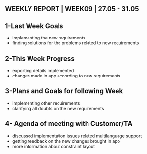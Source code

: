 ## WEEKLY REPORT | WEEK09 | 27.05 - 31.05

## 1-Last Week Goals 

* implementing the new requirements
* finding solutions for the problems related to new requirements


## 2-This Week Progress

* exporting details implemented
* changes made in app according to new requirements

## 3-Plans and Goals for following Week

* implementing other requirements
* clarifying all doubts on the new requirements
 
## 4- Agenda of meeting with Customer/TA

* discussed implementation issues related multilanguage support
* getting feedback on the new changes brought in app
* more information about constraint layout

